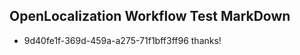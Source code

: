## OpenLocalization Workflow Test MarkDown
* 9d40fe1f-369d-459a-a275-71f1bff3ff96 thanks!

<!--HONumber=Aug16_HO3-->


